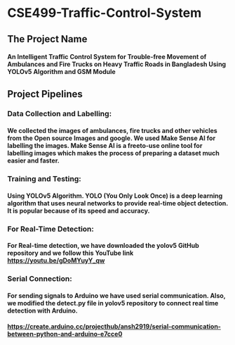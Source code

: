 # CSE499-Traffic-Control-System
## The Project Name
#### An Intelligent Traffic Control System for Trouble-free Movement of Ambulances and Fire Trucks on Heavy Traffic Roads in Bangladesh Using YOLOv5 Algorithm and GSM Module
## Project Pipelines
### Data Collection and Labelling:
#### We collected the images of ambulances, fire trucks and other vehicles from the Open source Images and google. We used Make Sense AI for labelling the images. Make Sense AI is a freeto-use online tool for labelling images which makes the process of preparing a dataset much easier and faster.
### Training and Testing:
#### Using YOLOv5 Algorithm. YOLO (You Only Look Once) is a deep learning algorithm that uses neural networks to provide real-time object detection. It is popular because of its speed and accuracy. 
### For Real-Time Detection:
#### For Real-time detection, we have downloaded the yolov5 GitHub repository and we follow this YouTube link https://youtu.be/gDoMYuyY_qw
### Serial Connection: 
#### For sending signals to Arduino we have used serial communication. Also, we modified the detect.py file in yolov5 repository to connect real time detection with Arduino.
#### https://create.arduino.cc/projecthub/ansh2919/serial-communication-between-python-and-arduino-e7cce0

